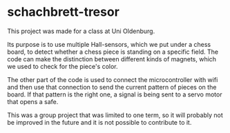 # schachbrett-tresor

This project was made for a class at Uni Oldenburg.

Its purpose is to use multiple Hall-sensors, which we put under a chess board, to detect whether a chess piece is standing on a specific field. 
The code can make the distinction between different kinds of magnets, which we used to check for the piece's color.

The other part of the code is used to connect the microcontroller with wifi and then use that connection to send the current pattern of pieces on the board.
If that pattern is the right one, a signal is being sent to a servo motor that opens a safe.

This was a group project that was limited to one term, so it will probably not be improved in the future and it is not possible to contribute to it.
